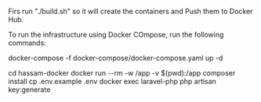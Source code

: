Firs run "./build.sh" so it will create the containers and Push them to Docker Hub.

To run the infrastructure using Docker COmpose, run the following commands:

docker-compose -f docker-compose/docker-compose.yaml up -d

cd hassam-docker
docker run --rm -w /app -v $(pwd):/app composer install
cp .env.example .env
docker exec laravel-php php artisan key:generate
